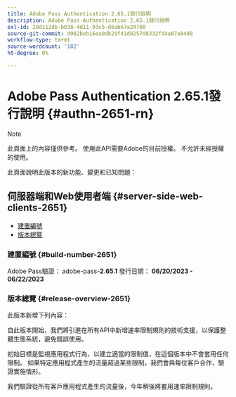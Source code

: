 ```yaml
---
title: Adobe Pass Authentication 2.65.1發行說明
description: Adobe Pass Authentication 2.65.1發行說明
exl-id: 28d112db-b038-4d11-93c5-d6ab67a29700
source-git-commit: d982beb16ea0db29f41d0257d8332fd4a07a84d8
workflow-type: tm+mt
source-wordcount: '182'
ht-degree: 0%

---
```


# Adobe Pass Authentication 2.65.1發行說明 {#authn-2651-rn}

>[!NOTE]
>
>此頁面上的內容僅供參考。 使用此API需要Adobe的目前授權。 不允許未經授權的使用。

此頁面說明此版本的新功能、變更和已知問題：

## 伺服器端和Web使用者端 {#server-side-web-clients-2651}

* [建置編號](#build-number-2651)
* [版本總覽](#release-overview-2651)

### 建置編號 {#build-number-2651}

Adobe Pass驗證： adobe-pass-**2.65.1**
發行日期： **06/20/2023 - 06/22/2023**

### 版本總覽 {#release-overview-2651}

此版本新增下列內容：

自此版本開始，我們將引進在所有API中新增速率限制規則的技術支援，以保護整體生態系統，避免錯誤使用。

初始目標是監視應用程式行為，以建立適當的限制值，在這個版本中不會套用任何限制。 如果特定應用程式產生的流量超過某些限制，我們會與每位客戶合作，驗證實施情形。

我們驗證從所有客戶應用程式產生的流量後，今年稍後將套用速率限制規則。
